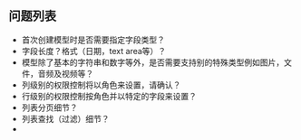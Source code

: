## 问题列表
- 首次创建模型时是否需要指定字段类型？
- 字段长度？格式（日期，text area等）？
- 模型除了基本的字符串和数字等外，是否需要支持别的特殊类型例如图片，文件，音频及视频等？
- 列级别的权限控制将以角色来设置，请确认？
- 行级别的权限控制按角色并以特定的字段来设置？
- 列表分页细节？
- 列表查找（过滤）细节？
- 

